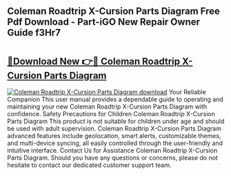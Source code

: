## Coleman Roadtrip X-Cursion Parts Diagram Free Pdf Download - Part-iGO New Repair Owner Guide f3Hr7

# <h2><a href="http://dfikazq.blite.top/?on=Coleman+Roadtrip+X-Cursion+Parts+Diagram">🔗Download New 👉🔴 Coleman Roadtrip X-Cursion Parts Diagram</a></h2>

[![Coleman Roadtrip X-Cursion Parts Diagram download](https://i.imgur.com/lujVjoI.png)](http://dfikazq.blite.top/?on=Coleman+Roadtrip+X-Cursion+Parts+Diagram)
Your Reliable Companion This user manual provides a dependable guide to operating and maintaining your new Coleman Roadtrip X-Cursion Parts Diagram with confidence. Safety Precautions for Children Coleman Roadtrip X-Cursion Parts Diagram This product is not suitable for children under age and should be used with adult supervision. Coleman Roadtrip X-Cursion Parts Diagram advanced features include geolocation, smart alerts, customizable themes, and multi-device syncing, all easily controlled through the user-friendly and intuitive interface. Contact Us for Assistance Coleman Roadtrip X-Cursion Parts Diagram. Should you have any questions or concerns, please do not hesitate to contact our dedicated customer support team.

